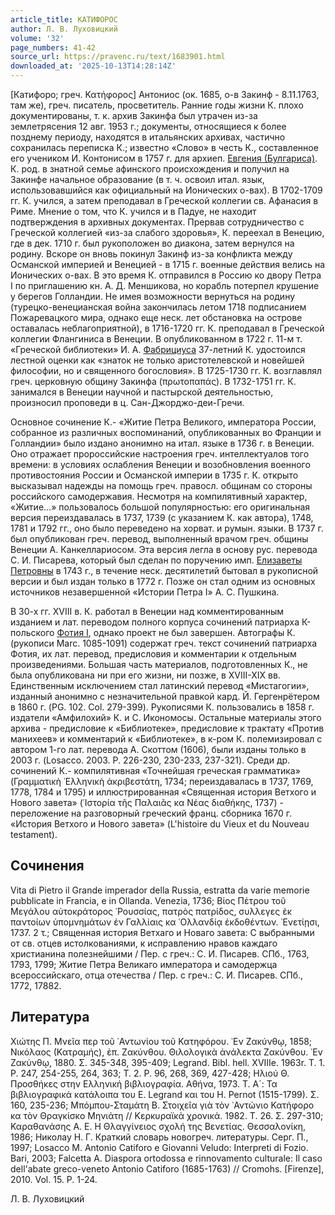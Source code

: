 ```yaml
---
article_title: КАТИФОРОС
author: Л. В. Луховицкий
volume: '32'
page_numbers: 41-42
source_url: https://pravenc.ru/text/1683901.html
downloaded_at: '2025-10-13T14:28:14Z'
---
```


[Катифоро; греч. Κατήφορος] Антониос (ок. 1685, о-в Закинф - 8.11.1763, там же), греч. писатель, просветитель. Ранние годы жизни К. плохо документированы, т. к. архив Закинфа был утрачен из-за землетрясения 12 авг. 1953 г.; документы, относящиеся к более позднему периоду, находятся в итальянских архивах, частично сохранилась переписка К.; известно «Слово» в честь К., составленное его учеником И. Контонисом в 1757 г. для архиеп. [Евгения (Булгариса)](<https://pravenc.ru/text/Евгения (Булгариса).html>). К. род. в знатной семье афинского происхождения и получил на Закинфе начальное образование (в т. ч. освоил итал. язык, использовавшийся как официальный на Ионических о-вах). В 1702-1709 гг. К. учился, а затем преподавал в Греческой коллегии св. Афанасия в Риме. Мнение о том, что К. учился и в Падуе, не находит подтверждения в архивных документах. Прервав сотрудничество с Греческой коллегией «из-за слабого здоровья», К. переехал в Венецию, где в дек. 1710 г. был рукоположен во диакона, затем вернулся на родину. Вскоре он вновь покинул Закинф из-за конфликта между Османской империей и Венецией - в 1715 г. военные действия велись на Ионических о-вах. В это время К. отправился в Россию ко двору Петра I по приглашению кн. А. Д. Меншикова, но корабль потерпел крушение у берегов Голландии. Не имея возможности вернуться на родину (турецко-венецианская война закончилась летом 1718 подписанием Пожаревацкого мира, однако еще неск. лет обстановка на острове оставалась неблагоприятной), в 1716-1720 гг. К. преподавал в Греческой коллегии Флангиниса в Венеции. В опубликованном в 1722 г. 11-м т. «Греческой библиотеки» И. А. [Фабрициуса](https://pravenc.ru/text/Фабрициуса.html) 37-летний К. удостоился лестной оценки как «знаток не только аристотелевской и новейшей философии, но и священного богословия». В 1725-1730 гг. К. возглавлял греч. церковную общину Закинфа (πρωτοπαπάς). В 1732-1751 гг. К. занимался в Венеции научной и пастырской деятельностью, произносил проповеди в ц. Сан-Джорджо-деи-Гречи.

Основное сочинение К.- «Житие Петра Великого, императора России, собранное из различных воспоминаний, опубликованных во Франции и Голландии» было издано анонимно на итал. языке в 1736 г. в Венеции. Оно отражает пророссийские настроения греч. интеллектуалов того времени: в условиях ослабления Венеции и возобновления военного противостояния России и Османской империи в 1735 г. К. открыто высказывал надежды на помощь греч. правосл. общинам со стороны российского самодержавия. Несмотря на компилятивный характер, «Житие...» пользовалось большой популярностью: его оригинальная версия переиздавалась в 1737, 1739 (с указанием К. как автора), 1748, 1781 и 1792 гг., оно было переведено на хорват. и румын. языки. В 1737 г. был опубликован греч. перевод, выполненный врачом греч. общины Венеции А. Канкеллариосом. Эта версия легла в основу рус. перевода С. И. Писарева, который был сделан по поручению имп. [Елизаветы Петровны](<https://pravenc.ru/text/Елизаветы Петровны.html>) в 1743 г., в течение неск. десятилетий бытовал в рукописной версии и был издан только в 1772 г. Позже он стал одним из основных источников незавершенной «Истории Петра I» А. С. Пушкина.

В 30-х гг. XVIII в. К. работал в Венеции над комментированным изданием и лат. переводом полного корпуса сочинений патриарха К-польского [Фотия I](<https://pravenc.ru/text/Фотий I.html>), однако проект не был завершен. Автографы К. (рукописи Marc. 1085-1091) содержат греч. текст сочинений патриарха Фотия, их лат. перевод, предисловия и комментарии к отдельным произведениями. Большая часть материалов, подготовленных К., не была опубликована ни при его жизни, ни позже, в XVIII-XIX вв. Единственным исключением стал латинский перевод «Мистагогии», изданный анонимно с незначительной правкой кард. Й. Гергенрётером в 1860 г. (PG. 102. Col. 279-399). Рукописями К. пользовались в 1858 г. издатели «Амфилохий» К. и С. Икономосы. Остальные материалы этого архива - предисловие к «Библиотеке», предисловие к трактату «Против манихеев» и комментарий к «Библиотеке», в к-ром К. полемизировал с автором 1-го лат. перевода А. Скоттом (1606), были изданы только в 2003 г. (Losacco. 2003. P. 226-230, 230-233, 237-321). Среди др. сочинений К.- компилятивная «Точнейшая греческая грамматика» (Γραμματικὴ ῾Ελληνικὴ ἀκριβεστάτη, 1734; переиздавалась в 1737, 1769, 1778, 1784 и 1795) и иллюстрированная «Священная история Ветхого и Нового завета» (῾Ιστορία τῆς Παλαιᾶς κα Νέας διαθήκης, 1737) - переложение на разговорный греческий франц. сборника 1670 г. «История Ветхого и Нового завета» (L'histoire du Vieux et du Nouveau testament).

## Сочинения

Vita di Pietro il Grande imperador della Russia, estratta da varie memorie pubblicate in Francia, e in Ollanda. Venezia, 1736; Βίος Πέτρου τοῦ Μεγάλου αὐτοκράτορος ῾Ρουσσίας, πατρὸς πατρίδος, συλλεγες ἐκ παντοίων ὑπομνημάτων ἐν Γαλλίαις κα ῾Ολλανδίᾳ ἐκδοθέντων. ᾿Ενετίῃσι, 1737. 2 τ.; Священная история Ветхаго и Новаго завета: С выбранными от св. отцев истолкованиями, к исправлению нравов каждаго христианина полезнейшими / Пер. с греч.: С. И. Писарев. СПб., 1763, 1793, 1799; Житие Петра Великаго императора и самодержца всероссийскаго, отца отечества / Пер. с греч.: С. И. Писарев. СПб., 1772, 17882.

## Литература

Χιώτης Π. Μνεῖα περ τοῦ ᾿Αντωνίου τοῦ Κατηφόρου. ᾿Εν Ζακύνθῳ, 1858; Νικόλαος (Κατραμής), ἐπ. Ζακύνθου. Θιλολογικὰ ἀνάλεκτα Ζακύνθου. ᾿Εν Ζακύνθῳ, 1880. Σ. 345-348, 395-409; Legrand. Bibl. hell. XVIIIe. 1963r. T. 1. P. 247, 254-255, 264, 363; T. 2. P. 96, 268, 369, 427-428; Ηλιού Θ. Προσθήκες στην Ελληνική βιβλιογραφία. Αθήνα, 1973. Τ. Α´: Τα βιβλιογραφικά κατάλοιπα του E. Legrand και του H. Pernot (1515-1799). Σ. 160, 235-236; Μπόμπου-Σταμάτη Β. Στοιχεῖα γιὰ τὸν ᾿Αντώνιο Κατήφορο κα τὸν Θραγκίσκο Μηνιάτη // Κερκυραϊκὰ χρονικά. 1982. Τ. 26. Σ. 297-310; Καραθανάσης Α. Ε. Η Θλαγγίνειος σχολή της Βενετίας. Θεσσαλονίκη, 1986; Николау Н. Г. Краткий словарь новогреч. литературы. Серг. П., 1997; Losacco M. Antonio Catiforo e Giovanni Veludo: Interpreti di Fozio. Bari, 2003; Falcetta A. Diaspora ortodossa e rinnovamento culturale: Il caso dell'abate greco-veneto Antonio Catiforo (1685-1763) // Cromohs. [Firenze], 2010. Vol. 15. P. 1-24.

Л. В. Луховицкий
